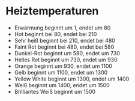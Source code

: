 # Heiztemperaturen

- Erwärmung beginnt um 1, endet um 80
- Hot beginnt bei 80, endet bei 210
- Sehr heiß beginnt bei 210, endet bei 480
- Faint Rot beginnt bei 480, endet bei 580
- Dunkel-Rot beginnt um 580, endet um 730
- Helles Rot beginnt um 730, endet um 930
- Orange beginnt um 930, endet um 1100
- Gelb beginnt um 1100, endet um 1300
- Yellow White beginnt um 1300, endet um 1400
- Weiß beginnt um 1400, endet um 1500
- Brilliantes Weiß beginnt um 1500